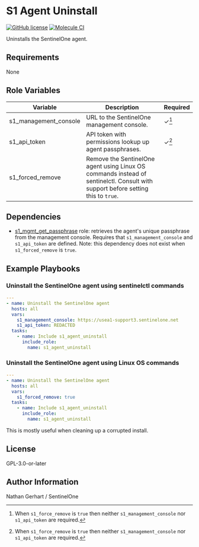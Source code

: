 # S1 Agent Uninstall

[![GitHub license](https://badgen.net/github/license/s1-nathangerhart/ansible_collection_s1agent)](https://github.com/s1-nathangerhart/ansible_collection_s1agent/blob/main/LICENSE)
[![Molecule CI](https://github.com/s1-nathangerhart/ansible_collection_s1agent/actions/workflows/s1_agent_uninstall.yml/badge.svg)](https://github.com/s1-nathangerhart/ansible_collection_s1agent/actions/workflows/s1_agent_uninstall.yml)

Uninstalls the SentinelOne agent.

## Requirements

None

## Role Variables

| Variable | Description | Required |
|----------|-------------|----------|
| s1_management_console | URL to the SentinelOne management console. | &check;[^1] |
| s1_api_token | API token with permissions lookup up agent passphrases. | &check;[^1] |
| s1_forced_remove | Remove the SentinelOne agent using Linux OS commands instead of sentinelctl. Consult with support before setting this to `true`. |  |

[^1]: When `s1_force_remove` is `true` then neither `s1_management_console` nor `s1_api_token` are required.

## Dependencies

* [s1_mgmt_get_passphrase](../s1_mgmt_get_passphrase/README.md) role: retrieves the agent's unique passphrase from the management console. Requires that `s1_management_console` and `s1_api_token` are defined. Note: this dependency does not exist when `s1_forced_remove` is `true`.

## Example Playbooks

### Uninstall the SentinelOne agent using sentinelctl commands

```yaml
---
- name: Uninstall the SentinelOne agent
  hosts: all
  vars:
    s1_management_console: https://usea1-support3.sentinelone.net
    s1_api_token: REDACTED
  tasks:
    - name: Include s1_agent_uninstall
      include_role:
        name: s1_agent_uninstall
```

### Uninstall the SentinelOne agent using Linux OS commands

```yaml
---
- name: Uninstall the SentinelOne agent
  hosts: all
  vars:
    s1_forced_remove: true
  tasks:
    - name: Include s1_agent_uninstall
      include_role:
        name: s1_agent_uninstall
```

This is mostly useful when cleaning up a corrupted install.

## License

GPL-3.0-or-later

## Author Information

Nathan Gerhart / SentinelOne
